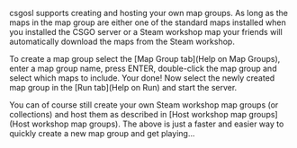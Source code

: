 csgosl supports creating and hosting your own map groups. As long as the maps in the map group are either one of the standard maps installed when you installed the CSGO server or a Steam workshop map your friends will automatically download the maps from the Steam workshop. 

To create a map group select the [Map Group tab](Help on Map Groups), enter a map group name, press ENTER, double-click the map group and select which maps to include. Your done! Now select the newly created map group in the [Run tab](Help on Run) and start the server.

You can of course still create your own Steam workshop map groups (or collections) and host them as described in [Host workshop map groups](Host workshop map groups). The above is just a faster and easier way to quickly create a new map group and get playing...